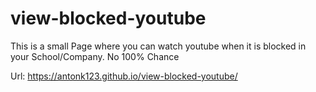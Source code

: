 # view-blocked-youtube
This is a small Page where you can watch youtube when it is blocked in your School/Company. No 100% Chance

Url: <https://antonk123.github.io/view-blocked-youtube/>
